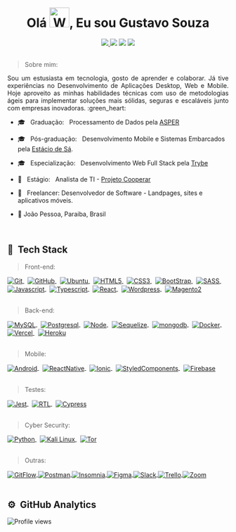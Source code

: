<h1 align="center">Olá  <img src="https://raw.githubusercontent.com/nixin72/nixin72/master/wave.gif" 
         alt="Waving hand animated gif"
         height="45"
         width="45" />, Eu sou Gustavo Souza</h1>

<div align="center">
  <a href="https://www.linkedin.com/in/gustavosouza-jp/" target="_blank">
  <img src="https://img.shields.io/badge/-LinkedIn-%230077B5?style=for-the-badge&logo=linkedin&logoColor=white" target="_blank">
</a>
<a href="mailto:gustavogss.dev@gmail.com" target="_blank"><img src="https://img.shields.io/badge/Gmail-D14836?style=for-the-badge&logo=gmail&logoColor=white"></a>
<a href="https://api.whatsapp.com/send?phone=5583998015475" target="_blank"><img src="https://img.shields.io/badge/WhatsApp-25D366?style=for-the-badge&logo=whatsapp&logoColor=white"></a>
<a href="https://t.me/gustavosouzajp" target="_blank"><img src="https://img.shields.io/badge/Telegram-2CA5E0?style=for-the-badge&logo=telegram&logoColor=white"></a>
</div>
<br />
<div align="justify">
    
 >   Sobre mim: 
  
  <p> Sou um estusiasta em tecnologia, gosto de aprender e colaborar. Já tive experiências no Desenvolvimento de Aplicações Desktop, Web e Mobile. Hoje aproveito as minhas habilidades técnicas com uso de metodologias ágeis para implementar soluções mais sólidas, seguras e escaláveis junto com empresas inovadoras. :green_heart:</p>
</div>

 
  -   :mortar_board: &nbsp; Graduação:  &nbsp; Processamento de Dados pela [ASPER](https://www.asper.edu.br/)
  -   :mortar_board:  &nbsp; Pós-graduação:  &nbsp; Desenvolvimento Mobile e Sistemas Embarcados pela [Estácio de Sá](https://estacio.br/). 
  -   :mortar_board:  &nbsp; Especialização:  &nbsp; Desenvolvimento Web Full Stack pela [Trybe](https://www.betrybe.com/)  
  -   :handbag:  &nbsp; Estágio: &nbsp;  Analista de TI - [Projeto Cooperar](https://cooperar.pb.gov.br/)
  -   :handbag:  &nbsp; Freelancer: Desenvolvedor de Software - Landpages, sites e aplicativos móveis.
  
  -   :round_pushpin: João Pessoa, Paraiba, Brasil  



<br />

## :robot: &nbsp;Tech Stack 

> Front-end:
<a href="https://git-scm.com/" target="_blank">
  <img align="center" src="https://img.shields.io/badge/-Git-414141?style=flat&logo=git" alt="Git"/>
</a>&nbsp;
<a href="https://github.com/" target="_blank">
  <img align="center" src="https://img.shields.io/badge/-GitHub-414141?style=flat&logo=github" alt="GitHub"/>
</a>&nbsp;
<a href="https://ubuntu.com" target="_blank">
  <img align="center" src="https://img.shields.io/badge/-Ubuntu-414141?style=flat&logo=ubuntu" alt="Ubuntu"/>
</a>&nbsp;
<a href="https://www.w3c.br/Cursos/CursoHTML5" target="_blank">
  <img align="center" src="https://img.shields.io/badge/-HTML5-414141?style=flat&logo=html5" alt="HTML5"/>
</a>&nbsp;
<a href="https://www.w3c.br/Cursos/CursoCSS3/" target="_blank">
  <img align="center" src="https://img.shields.io/badge/-CSS3-414141?style=flat&logo=css3" alt="CSS3"/>
</a>&nbsp;
<a href="https://getbootstrap.com/docs/5.2/getting-started/introduction/" target="_blank">
  <img align="center" src="https://img.shields.io/badge/-BootStrap-414141?style=flat&logo=bootstrap" alt="BootStrap"/>
</a>&nbsp;
<a href="https://sass-lang.com/documentation" target="_blank">
  <img align="center" src="https://img.shields.io/badge/-SASS-414141?style=flat&logo=sass" alt="SASS"/>
</a>&nbsp;
<a href="https://www.w3schools.com/js/" target="_blank">
  <img align="center" src="https://img.shields.io/badge/-Javascript-414141?style=flat&logo=javascript" alt="Javascript"/>
</a>&nbsp;
<a href="https://www.typescriptlang.org/docs/" target="_blank">
  <img align="center" src="https://img.shields.io/badge/-Typescript-414141?style=flat&logo=typescript" alt="Typescript"/>
</a>&nbsp;
<a href="https://pt-br.reactjs.org/" target="_blank">
  <img align="center" src="https://img.shields.io/badge/-React-414141?style=flat&logo=react" alt="React"/>
</a>&nbsp;
<a href="https://br.wordpress.org/" target="_blank">
  <img align="center" src="https://img.shields.io/badge/-Wordpress-414141?style=flat&logo=wordpress" alt="Wordpress"/>
</a>&nbsp;
<a href="https://marketplace.magento.com/" target="_blank">
  <img align="center" src="https://img.shields.io/badge/-Magento2-414141?style=flat&logo=magento" alt="Magento2"/>
</a> <br />&nbsp;

> Back-end:

<a href="https://www.mysql.com/" target="_blank">
  <img align="center" src="https://img.shields.io/badge/-MySQL-414141?style=flat&logo=mysql" alt="MySQL"/>
</a>&nbsp;
<a href="https://www.postgresql.org/" target="_blank">
  <img align="center" src="https://img.shields.io/badge/-Postgresql-414141?style=flat&logo=postgresql" alt="Postgresql"/>
</a>&nbsp;
<a href="https://nodejs.org/en/" target="_blank">
  <img align="center" src="https://img.shields.io/badge/-NodeJs-414141?style=flat&logo=node.js" alt="Node"/>
</a>&nbsp;
<a href="https://sequelize.org/docs/v6/getting-started/" target="_blank">
  <img align="center" src="https://img.shields.io/badge/-Sequelize-414141?style=flat&logo=sequelize" alt="Sequelize"/>
</a>&nbsp;
<a href="https://cloud.mongodb.com/" target="_blank">
  <img align="center" src="https://img.shields.io/badge/-Mongo-414141?style=flat&logo=mongodb" alt="mongodb"/>
</a>&nbsp;
<a href="https://docs.docker.com/" target="_blank">
  <img align="center" src="https://img.shields.io/badge/-Docker-414141?style=flat&logo=docker" alt="Docker"/>
</a>&nbsp;
<a href="https://vercel.com/" target="_blank">
  <img align="center" src="https://img.shields.io/badge/-Vercel-414141?style=flat&logo=vercel" alt="Vercel"/>
</a>&nbsp;
<a href="https://heroku.com/" target="_blank">
  <img align="center" src="https://img.shields.io/badge/-Heroku-414141?style=flat&logo=heroku" alt="Heroku"/>
</a><br />&nbsp;

> Mobile:

<a href="https://developer.android.com/" target="_blank">
  <img align="center" src="https://img.shields.io/badge/-Android-414141?style=flat&logo=android" alt="Android"/>
</a>&nbsp;
<a href="https://reactnative.dev/docs/getting-started" target="_blank">
  <img align="center" src="https://img.shields.io/badge/-ReactNative-414141?style=flat&logo=react" alt="ReactNative"/>
</a>&nbsp;
<a href="https://ionicframework.com/docs/" target="_blank">
  <img align="center" src="https://img.shields.io/badge/-Ionic-414141?style=flat&logo=ionic" alt="Ionic"/>
</a>&nbsp;
<a href="https://styled-components.com/docs" target="_blank">
  <img align="center" src="https://img.shields.io/badge/-SytedComponents-414141?style=flat&logo=styled-components" alt="StyledComponents"/>
</a>&nbsp;
<a href="https://firebase.google.com/" target="_blank">
  <img align="center" src="https://img.shields.io/badge/-Firebase-414141?style=flat&logo=firebase" alt="Firebase"/>
</a><br />&nbsp;

> Testes:

<a href="https://jestjs.io/pt-BR/docs/getting-started" target="_blank">
  <img align="center" src="https://img.shields.io/badge/-Jest-414141?style=flat&logo=jest" alt="Jest"/>
</a>&nbsp;
<a href="https://testing-library.com/docs/react-testing-library/intro/" target="_blank">
  <img align="center" src="https://img.shields.io/badge/-RTL-414141?style=flat&logo=rtl" alt="RTL"/>
</a>&nbsp;
<a href="https://docs.cypress.io/guides/overview/why-cypress" target="_blank">
  <img align="center" src="https://img.shields.io/badge/-Cypress-414141?style=flat&logo=cypress" alt="Cypress"/>
</a><br />&nbsp;


> Cyber Security:

<a href="https://docs.python.org/3/" target="_blank">
  <img align="center" src="https://img.shields.io/badge/-Python-414141?style=flat&logo=python" alt="Python"/>
</a>&nbsp;
<a href="https://www.kali.org/" target="_blank">
  <img align="center" src="https://img.shields.io/badge/Kali Linux-414141?style=flat&logo=kalilinux" alt="Kali Linux"/>
</a>&nbsp;
<a href="https://www.torproject.org/download/" target="_blank">
  <img align="center" src="https://img.shields.io/badge/Tor-414141?style=flat&logo=Tor-Browser" alt="Tor"/>
</a><br />&nbsp;


> Outras:

<a href="https://www.atlassian.com/git/tutorials/comparing-workflows/gitflow-workflow" target="_blank">
  <img align="center" src="https://img.shields.io/badge/-GitFlow-414141?style=flat&logo=gitflow" alt="GitFlow"/>
</a>
<a href="https://www.postman.com/" target="_blank">
  <img align="center" src="https://img.shields.io/badge/-Postman-414141?style=flat&logo=postman" alt="Postman"/>
</a>
<a href="https://insomnia.rest/" target="_blank">
  <img align="center" src="https://img.shields.io/badge/-Insomnia-414141?style=flat&logo=insomnia" alt="Insomnia"/>
</a>
<a href="https://www.figma.com/" target="_blank">
  <img align="center" src="https://img.shields.io/badge/-Figma-414141?style=flat&logo=figma" alt="Figma"/>
</a>
<a href="https://slack.com" target="_blank">
  <img align="center" src="https://img.shields.io/badge/-Slack-414141?style=flat&logo=slack" alt="Slack"/>
</a>
<a href="https://trello.com/" target="_blank">
  <img align="center" src="https://img.shields.io/badge/-Trello-414141?style=flat&logo=trello" alt="Trello"/>
</a>
<a href="https://zoom.us/" target="_blank">
  <img align="center" src="https://img.shields.io/badge/-Zoom-414141?style=flat&logo=zoom" alt="Zoom"/>
</a>
<br><br>

         
## ⚙️ &nbsp;GitHub Analytics
         
 <div align="left">
<p align="left"> <img src="https://komarev.com/ghpvc/?username=gustavogss&color=yellow" alt="Profile views" /> </p>
<!-- <img height="180em" src="https://github-readme-stats.vercel.app/api?username=gustavogss&show_icons=true&theme=radical" /> -->
 </div>
 

                                                                                                






